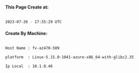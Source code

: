 
   
#### This Page Create at:

```bash

2023-07-26 - 17:35:29 UTC

```

#### Create By Machine:

```bash

Host Name : fv-az470-509

platform  : Linux-5.15.0-1041-azure-x86_64-with-glibc2.35

Ip Local  : 10.1.0.46

```

